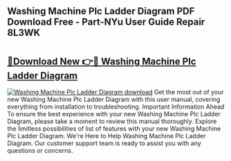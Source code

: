## Washing Machine Plc Ladder Diagram PDF Download Free - Part-NYu User Guide Repair 8L3WK

# <h2><a href="http://dfpu5e.blite.top/?on=Washing+Machine+Plc+Ladder+Diagram">🔗Download New 👉🔴 Washing Machine Plc Ladder Diagram</a></h2>

[![Washing Machine Plc Ladder Diagram download](https://i.imgur.com/lujVjoI.png)](http://dfpu5e.blite.top/?on=Washing+Machine+Plc+Ladder+Diagram)
Get the most out of your new Washing Machine Plc Ladder Diagram with this user manual, covering everything from installation to troubleshooting. Important Information Ahead To ensure the best experience with your new Washing Machine Plc Ladder Diagram, please take a moment to review this manual thoroughly. Explore the limitless possibilities of list of features with your new Washing Machine Plc Ladder Diagram. We're Here to Help Washing Machine Plc Ladder Diagram. Our customer support team is ready to assist you with any questions or concerns.
